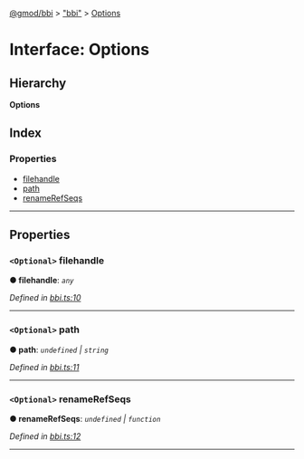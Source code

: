 [@gmod/bbi](../README.md) > ["bbi"](../modules/_bbi_.md) > [Options](../interfaces/_bbi_.options.md)

# Interface: Options

## Hierarchy

**Options**

## Index

### Properties

* [filehandle](_bbi_.options.md#filehandle)
* [path](_bbi_.options.md#path)
* [renameRefSeqs](_bbi_.options.md#renamerefseqs)

---

## Properties

<a id="filehandle"></a>

### `<Optional>` filehandle

**● filehandle**: *`any`*

*Defined in [bbi.ts:10](https://github.com/gmod/bbi-js/blob/e20e58c/src/bbi.ts#L10)*

___
<a id="path"></a>

### `<Optional>` path

**● path**: *`undefined` \| `string`*

*Defined in [bbi.ts:11](https://github.com/gmod/bbi-js/blob/e20e58c/src/bbi.ts#L11)*

___
<a id="renamerefseqs"></a>

### `<Optional>` renameRefSeqs

**● renameRefSeqs**: *`undefined` \| `function`*

*Defined in [bbi.ts:12](https://github.com/gmod/bbi-js/blob/e20e58c/src/bbi.ts#L12)*

___

